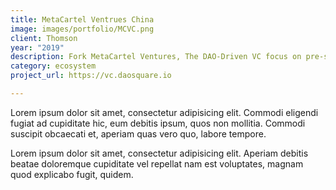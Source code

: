 ```yaml
---
title: MetaCartel Ventrues China
image: images/portfolio/MCVC.png
client: Thomson
year: "2019"
description: Fork MetaCartel Ventures, The DAO-Driven VC focus on pre-seed round startups.
category: ecosystem
project_url: https://vc.daosquare.io

---
```

Lorem ipsum dolor sit amet, consectetur adipisicing elit. Commodi eligendi fugiat ad cupiditate hic, eum debitis ipsum, quos non mollitia. Commodi suscipit obcaecati et, aperiam quas vero quo, labore tempore.

Lorem ipsum dolor sit amet, consectetur adipisicing elit. Aperiam debitis beatae doloremque cupiditate vel repellat nam est voluptates, magnam quod explicabo fugit, quidem.